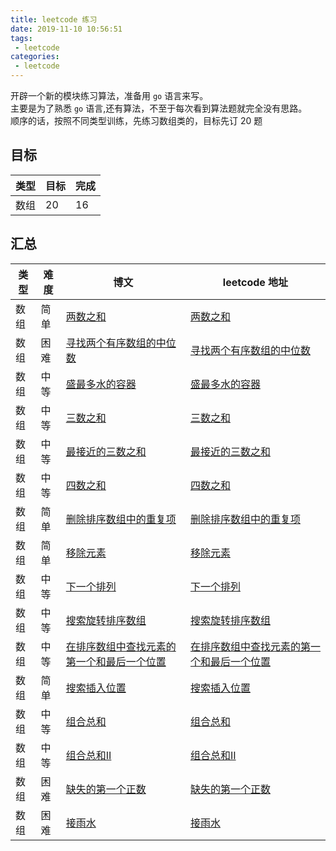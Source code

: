 ```yaml
---
title: leetcode 练习
date: 2019-11-10 10:56:51
tags:
 - leetcode
categories: 
 - leetcode
---
```


开辟一个新的模块练习算法，准备用 `go` 语言来写。    
主要是为了熟悉 `go` 语言,还有算法，不至于每次看到算法题就完全没有思路。   
顺序的话，按照不同类型训练，先练习数组类的，目标先订 20 题    

## 目标  

| 类型 | 目标 | 完成 |      
| --- | ---  | --- |    
| 数组 | 20   | 16  |    



## 汇总

| 类型 | 难度 |  博文 | leetcode 地址 |    
| --- | --- | --- | --- |    
| 数组 | 简单 | [两数之和](/2019/11/10/leetcode/1) | [两数之和](https://leetcode-cn.com/problems/two-sum/) |    
| 数组 | 困难 | [寻找两个有序数组的中位数](/2019/11/16/leetcode/4) | [寻找两个有序数组的中位数](https://leetcode-cn.com/problems/median-of-two-sorted-arrays/) |    
| 数组 | 中等 | [盛最多水的容器](/2019/11/16/leetcode/11) | [盛最多水的容器](https://leetcode-cn.com/problems/container-with-most-water/) |    
| 数组 | 中等 | [三数之和](/2019/11/18/leetcode/15) | [三数之和](https://leetcode-cn.com/problems/3sum/) |    
| 数组 | 中等 | [最接近的三数之和](/2019/11/19/leetcode/16) | [最接近的三数之和](https://leetcode-cn.com/problems/3sum-closest/) |    
| 数组 | 中等 | [四数之和](/2019/11/20/leetcode/18) | [四数之和](https://leetcode-cn.com/problems/4sum/) |    
| 数组 | 简单 | [删除排序数组中的重复项](/2019/11/21/leetcode/26) | [删除排序数组中的重复项](https://leetcode-cn.com/problems/remove-duplicates-from-sorted-array/) |    
| 数组 | 简单 | [移除元素](/2019/11/23/leetcode/27) | [移除元素](https://leetcode-cn.com/problems/remove-element/) |    
| 数组 | 中等 | [下一个排列](/2019/11/24/leetcode/31) | [下一个排列](https://leetcode-cn.com/problems/next-permutation/) |    
| 数组 | 中等 | [搜索旋转排序数组](/2019/11/26/leetcode/33) | [搜索旋转排序数组](https://leetcode-cn.com/problems/search-in-rotated-sorted-array/) |    
| 数组 | 中等 | [在排序数组中查找元素的第一个和最后一个位置](/2019/11/28/leetcode/34) | [在排序数组中查找元素的第一个和最后一个位置](https://leetcode-cn.com/problems/find-first-and-last-position-of-element-in-sorted-array/) |    
| 数组 | 简单 | [搜索插入位置](/2019/11/30/leetcode/35) | [搜索插入位置](https://leetcode-cn.com/problems/search-insert-position/) |    
| 数组 | 中等 | [组合总和](/2019/12/01/leetcode/39) | [组合总和](https://leetcode-cn.com/problems/combination-sum/) |    
| 数组 | 中等 | [组合总和II](/2019/12/02/leetcode/40) | [组合总和II](https://leetcode-cn.com/problems/combination-sum-ii/) |    
| 数组 | 困难 | [缺失的第一个正数](/2019/12/04/leetcode/41) | [缺失的第一个正数](https://leetcode-cn.com/problems/first-missing-positive/) |    
| 数组 | 困难 | [接雨水](/2019/12/08/leetcode/42) | [接雨水](https://leetcode-cn.com/problems/trapping-rain-water/) |    